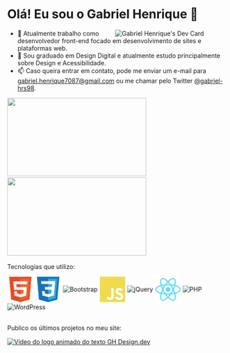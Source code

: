# Olá! Eu sou o Gabriel Henrique 👋

<div align="left">
  <a href="https://app.daily.dev/gabriel_hrs" target="_blank">
    <img
      width="256"
      align="right"
      src="https://api.daily.dev/devcards/fb37c8e7b8004b91bc8d2e0586dcdb7b.png?r=g86"
      alt="Gabriel Henrique's Dev Card"
    />
  </a>
</div>

- 🔭 Atualmente trabalho como desenvolvedor front-end focado em desenvolvimento de sites e plataformas web.
- 🌱 Sou graduado em Design Digital e atualmente estudo principalmente sobre Design e Acessibilidade.
- 📫 Caso queira entrar em contato, pode me enviar um e-mail para <a href="mailto:gabriel.henrique7087@gmail.com?subject=Olá,Gabriel" target="_blank">gabriel.henrique7087@gmail.com</a> ou me chamar pelo Twitter <a href="https://twitter.com/gabrielhrs98" target="_blank">@gabriel-hrs98</a>.

<div align="left">
  <a href="https://github.com/gabriel-hrs">
    <img width="320" height="180em" src="https://github-readme-stats.vercel.app/api?username=gabriel-hrs&show_icons=true&theme=tokyonight&include_all_commits=true&count_private=true"/>
    <img width="320" height="180em" src="https://github-readme-stats.vercel.app/api/top-langs/?username=gabriel-hrs&layout=compact&langs_count=7&theme=tokyonight"/>
  </a>
</div>

<div align="">
  <p>Tecnologias que utilizo:</p>
  <img align="center" alt="HTML" height="60" width="60" src="https://raw.githubusercontent.com/devicons/devicon/master/icons/html5/html5-original.svg">
  <img align="center" alt="CSS" height="60" width="60" src="https://raw.githubusercontent.com/devicons/devicon/master/icons/css3/css3-original.svg">
  <img align="center" alt="Bootstrap" height="60" width="60" src="https://cdn.jsdelivr.net/gh/devicons/devicon/icons/bootstrap/bootstrap-original.svg" />
  <img align="center" alt="Js" height="60" width="60" src="https://raw.githubusercontent.com/devicons/devicon/master/icons/javascript/javascript-plain.svg">
  <img align="center" alt="jQuery" height="60" width="60" src="https://cdn.jsdelivr.net/gh/devicons/devicon/icons/jquery/jquery-plain-wordmark.svg" />
  <img align="center" alt="React" height="60" width="60" src="https://raw.githubusercontent.com/devicons/devicon/master/icons/react/react-original.svg">
  <img align="center" alt="PHP" height="60" width="60" src="https://cdn.jsdelivr.net/gh/devicons/devicon/icons/php/php-original.svg" />
  <img align="center" alt="WordPress" height="60" width="60" src="https://cdn.jsdelivr.net/gh/devicons/devicon/icons/wordpress/wordpress-plain.svg" />
</div>
 
 <br>
 
<div>
  <p>Publico os últimos projetos no meu site:</p>
   <a href="https://ghdesign.dev/" target="_blank">
     <img align="center" alt="Vídeo do logo animado do texto GH Design.dev" src="https://ghdesign.dev/assets/images/logo-gif.gif">
  </a>
</div>
